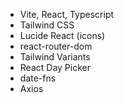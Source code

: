 - Vite, React, Typescript
- Tailwind CSS
- Lucide React (icons)
- react-router-dom
- Tailwind Variants
- React Day Picker
- date-fns
- Axios